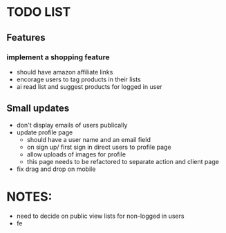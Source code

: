 # TODO LIST

## Features 
 ### implement a shopping feature
  - should have amazon affiliate links
  - encorage users to tag products in their lists
  - ai read list and suggest products for logged in user
  
## Small updates
 - don't display emails of users publically
 - update profile page
    - should have a user name and an email field
    - on sign up/ first sign in direct users to profile page
    - allow uploads of images for profile
    - this page needs to be refactored to separate action and client page
 - fix drag and drop on mobile

# NOTES:
 - need to decide on public view lists for non-logged in users
 - fe
